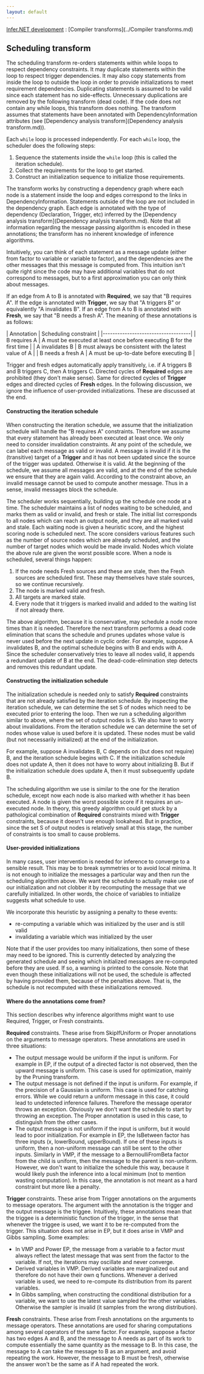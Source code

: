 ```yaml
---
layout: default
---
```

[Infer.NET development](../index.md) : [Compiler transforms](../Compiler transforms.md)

## Scheduling transform

The scheduling transform re-orders statements within while loops to respect dependency constraints. It may duplicate statements within the loop to respect trigger dependencies. It may also copy statements from inside the loop to outside the loop in order to provide initializations to meet requirement dependencies. Duplicating statements is assumed to be valid since each statement has no side-effects. Unnecessary duplications are removed by the following transform (dead code). If the code does not contain any while loops, this transform does nothing. The transform assumes that statements have been annotated with DependencyInformation attributes (see [Dependency analysis transform](Dependency analysis transform.md)). 
 
Each `while` loop is processed independently. For each `while` loop, the scheduler does the following steps:

1. Sequence the statements inside the `while` loop (this is called the iteration schedule).
2. Collect the requirements for the loop to get started.
3. Construct an initialization sequence to initialize those requirements.

The transform works by constructing a dependency graph where each node is a statement inside the loop and edges correspond to the links in DependencyInformation. Statements outside of the loop are not included in the dependency graph. Each edge is annotated with the type of dependency (Declaration, Trigger, etc) inferred by the [Dependency analysis transform](Dependency analysis transform.md). Note that all information regarding the message passing algorithm is encoded in these annotations; the transform has no inherent knowledge of inference algorithms.

Intuitively, you can think of each statement as a message update (either from factor to variable or variable to factor), and the dependencies are the other messages that this message is computed from. This intuition isn't quite right since the code may have additional variables that do not correspond to messages, but to a first approximation you can only think about messages. 

If an edge from A to B is annotated with **Required**, we say that "B requires A". If the edge is annotated with **Trigger**, we say that "A triggers B" or equivalently "A invalidates B". If an edge from A to B is annotated with **Fresh**, we say that "B needs a fresh A". The meaning of these annotations is as follows:

| Annotation | Scheduling constraint |
|------------------------------------| 
| B requires A | A must be executed at least once before executing B for the first time | 
| A invalidates B | B must always be consistent with the latest value of A | 
| B needs a fresh A | A must be up-to-date before executing B |

Trigger and fresh edges automatically apply transitively, i.e. if A triggers B and B triggers C, then A triggers C. Directed cycles of **Required** edges are prohibited (they don't make sense). Same for directed cycles of **Trigger** edges and directed cycles of **Fresh** edges.
In the following discussion, we ignore the influence of user-provided initializations. These are discussed at the end.

#### Constructing the iteration schedule

When constructing the iteration schedule, we assume that the initialization schedule will handle the "B requires A" constraints. Therefore we assume that every statement has already been executed at least once. We only need to consider invalidation constraints. At any point of the schedule, we can label each message as valid or invalid. A message is invalid if it is the (transitive) target of a **Trigger** and it has not been updated since the source of the trigger was updated. Otherwise it is valid. At the beginning of the schedule, we assume all messages are valid, and at the end of the schedule we ensure that they are again valid. According to the constraint above, an invalid message cannot be used to compute another message. Thus in a sense, invalid messages block the schedule. 

The scheduler works sequentially, building up the schedule one node at a time. The scheduler maintains a list of nodes waiting to be scheduled, and marks them as valid or invalid, and fresh or stale. The initial list corresponds to all nodes which can reach an output node, and they are all marked valid and stale. Each waiting node is given a heuristic score, and the highest scoring node is scheduled next. The score considers various features such as the number of source nodes which are already scheduled, and the number of target nodes which would be made invalid. Nodes which violate the above rule are given the worst possible score. When a node is scheduled, several things happen:

1. If the node needs Fresh sources and these are stale, then the Fresh sources are scheduled first. These may themselves have stale sources, so we continue recursively.
2. The node is marked valid and fresh.
3. All targets are marked stale.
4. Every node that it triggers is marked invalid and added to the waiting list if not already there.

The above algorithm, because it is conservative, may schedule a node more times than it is needed. Therefore the next transform performs a dead code elimination that scans the schedule and prunes updates whose value is never used before the next update in cyclic order. For example, suppose A invalidates B, and the optimal schedule begins with B and ends with A. Since the scheduler conservatively tries to leave all nodes valid, it appends a redundant update of B at the end. The dead-code-elimination step detects and removes this redundant update.

#### Constructing the initialization schedule

The initialization schedule is needed only to satisfy **Required** constraints that are not already satisfied by the iteration schedule. By inspecting the iteration schedule, we can determine the set S of nodes which need to be executed prior to entering the loop. Then we run a scheduling algorithm similar to above, where the set of output nodes is S. We also have to worry about invalidations. From the iteration schedule we can determine the set of nodes whose value is used before it is updated. These nodes must be valid (but not necessarily initialized) at the end of the initialization. 

For example, suppose A invalidates B, C depends on (but does not require) B, and the iteration schedule begins with C. If the initialization schedule does not update A, then it does not have to worry about initializing B. But if the initialization schedule does update A, then it must subsequently update B.

The scheduling algorithm we use is similar to the one for the iteration schedule, except now each node is also marked with whether it has been executed. A node is given the worst possible score if it requires an un-executed node. In theory, this greedy algorithm could get stuck by a pathological combination of **Required** constraints mixed with **Trigger** constraints, because it doesn't use enough lookahead. But in practice, since the set S of output nodes is relatively small at this stage, the number of constraints is too small to cause problems.

#### User-provided initializations

In many cases, user intervention is needed for inference to converge to a sensible result. This may be to break symmetries or to avoid local minima. It is not enough to initialize the messages a particular way and then run the scheduling algorithm above. We want the schedule to actually make use of our initialization and not clobber it by recomputing the message that we carefully initialized. In other words, the choice of variables to initialize suggests what schedule to use.

We incorporate this heuristic by assigning a penalty to these events:

*  re-computing a variable which was initialized by the user and is still valid
*  invalidating a variable which was initialized by the user

Note that if the user provides too many initializations, then some of these may need to be ignored. This is currently detected by analyzing the generated schedule and seeing which initialized messages are re-computed before they are used. If so, a warning is printed to the console. Note that even though these initializations will not be used, the schedule is affected by having provided them, because of the penalties above. That is, the schedule is not recomputed with these initializations removed.

#### Where do the annotations come from?

This section describes why inference algorithms might want to use Required, Trigger, or Fresh constraints.

**Required** constraints. These arise from SkipIfUniform or Proper annotations on the arguments to message operators. These annotations are used in three situations:

*  The output message would be uniform if the input is uniform. For example in EP, if the output of a directed factor is not observed, then the upward message is uniform. This case is used for optimization, mainly by the Pruning transform.
*  The output message is not defined if the input is uniform. For example, if the precision of a Gaussian is uniform. This case is used for catching errors. While we could return a uniform message in this case, it could lead to undetected inference failures. Therefore the message operator throws an exception. Obviously we don't want the schedule to start by throwing an exception. The Proper annotation is used in this case, to distinguish from the other cases.
*  The output message is not uniform if the input is uniform, but it would lead to poor initialization. For example in EP, the IsBetween factor has three inputs (x, lowerBound, upperBound). If one of these inputs is uniform, then a non-uniform message can still be sent to the other inputs. Similarly in VMP, if the message to a BernoulliFromBeta factor from the child is uniform, then the message to the parent is non-uniform. However, we don't want to initialize the schedule this way, because it would likely push the inference into a local minimum (not to mention wasting computation). In this case, the annotation is not meant as a hard constraint but more like a penalty.

**Trigger** constraints. These arise from Trigger annotations on the arguments to message operators. The argument with the annotation is the trigger and the output message is the triggee. Intuitively, these annotations mean that the triggee is a deterministic function of the trigger, in the sense that whenever the triggee is used, we want it to be re-computed from the trigger. This situation does not arise in EP, but it does arise in VMP and Gibbs sampling. Some examples:

*  In VMP and Power EP, the message from a variable to a factor must always reflect the latest message that was sent from the factor to the variable. If not, the iterations may oscillate and never converge. 
*  Derived variables in VMP. Derived variables are marginalized out and therefore do not have their own q functions. Whenever a derived variable is used, we need to re-compute its distribution from its parent variables. 
*  In Gibbs sampling, when constructing the conditional distribution for a variable, we want to use the latest value sampled for the other variables. Otherwise the sampler is invalid (it samples from the wrong distribution).

**Fresh** constraints. These arise from Fresh annotations on the arguments to message operators. These annotations are used for sharing computations among several operators of the same factor. For example, suppose a factor has two edges A and B, and the message to A needs as part of its work to compute essentially the same quantity as the message to B. In this case, the message to A can take the message to B as an argument, and avoid repeating the work. However, the message to B must be fresh, otherwise the answer won't be the same as if A had repeated the work.